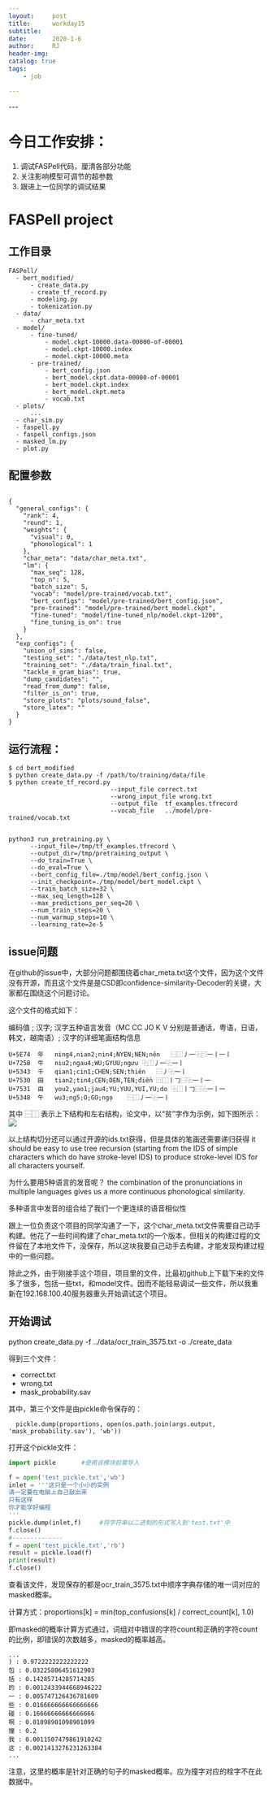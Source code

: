 ```yaml
---
layout:     post
title:      workday15
subtitle:   
date:       2020-1-6
author:     RJ
header-img: 
catalog: true
tags:
    - job

---
```

<p id = "build"></p>
---

# 今日工作安排：

1. 调试FASPell代码，厘清各部分功能
2. 关注影响模型可调节的超参数
3. 跟进上一位同学的调试结果

# FASPell project

## 工作目录

```
FASPell/
  - bert_modified/
      - create_data.py
      - create_tf_record.py
      - modeling.py
      - tokenization.py
  - data/
      - char_meta.txt
  - model/
      - fine-tuned/
          - model.ckpt-10000.data-00000-of-00001
          - model.ckpt-10000.index
          - model.ckpt-10000.meta
      - pre-trained/
          - bert_config.json
          - bert_model.ckpt.data-00000-of-00001
          - bert_model.ckpt.index
          - bert_model.ckpt.meta
          - vocab.txt
  - plots/
      ...
  - char_sim.py
  - faspell.py
  - faspell_configs.json
  - masked_lm.py
  - plot.py
```

## 配置参数
```

{
  "general_configs": {
    "rank": 4,
    "round": 1,
    "weights": {
      "visual": 0,
      "phonological": 1
    },
    "char_meta": "data/char_meta.txt",
    "lm": {
      "max_seq": 128,
      "top_n": 5,
      "batch_size": 5,
      "vocab": "model/pre-trained/vocab.txt",
      "bert_configs": "model/pre-trained/bert_config.json",
      "pre-trained": "model/pre-trained/bert_model.ckpt",
      "fine-tuned": "model/fine-tuned_nlp/model.ckpt-1200",
      "fine_tuning_is_on": true
    }
  },
  "exp_configs": {
    "union_of_sims": false,
    "testing_set": "./data/test_nlp.txt",
    "training_set": "./data/train_final.txt",
    "tackle_n_gram_bias": true,
    "dump_candidates": "",
    "read_from_dump": false,
    "filter_is_on": true,
    "store_plots": "plots/sound_false",
    "store_latex": ""
  }
}
```

## 运行流程：
```
$ cd bert_modified
$ python create_data.py -f /path/to/training/data/file
$ python create_tf_record.py 
                            --input_file correct.txt 
                            --wrong_input_file wrong.txt 
                            --output_file  tf_examples.tfrecord 
                            --vocab_file   ../model/pre-trained/vocab.txt


python3 run_pretraining.py \
      --input_file=/tmp/tf_examples.tfrecord \
      --output_dir=/tmp/pretraining_output \
      --do_train=True \
      --do_eval=True \
      --bert_config_file=./tmp/model/bert_config.json \
      --init_checkpoint=./tmp/model/bert_model.ckpt \
      --train_batch_size=32 \
      --max_seq_length=128 \
      --max_predictions_per_seq=20 \
      --num_train_steps=20 \
      --num_warmup_steps=10 \
      --learning_rate=2e-5
```

## issue问题
在github的issue中，大部分问题都围绕着char_meta.txt这个文件，因为这个文件没有开源，而且这个文件是是CSD即confidence-similarity-Decoder的关键，大家都在围绕这个问题讨论。

这个文件的格式如下：

编码值 ; 汉字; 汉字五种语言发音（MC CC JO K V 分别是普通话，粤语，日语，韩文，越南语）; 汉字的详细笔画结构信息
```
U+5E74	年	ning4,nian2;nin4;NYEN;NEN;nên	⿱⿰丿一⿻⿳一丨一丨
U+725B	牛	niu2;ngau4;WU;GYUU;ngưu	⿻⿰丿一⿻一丨
U+5343	千	qian1;cin1;CHEN;SEN;thiên	⿱丿⿻一丨
U+7530	田	tian2;tin4;CEN;DEN,TEN;điền	⿵⿰丨𠃌⿱⿻一丨一
U+7531	由	you2,yao1;jau4;YU;YUU,YUI,YU;do	⿻⿰丨𠃌⿱⿻一丨一
U+5348	午	wu3;ng5;O;GO;ngọ	⿱⿰丿一⿻一丨
```
其中 ⿱⿰ 表示上下结构和左右结构，论文中，以“贫”字作为示例，如下图所示：
![](https://raw.githubusercontent.com/rejae/rejae.github.io/master/img/20200106144414faspell.png)

以上结构切分还可以通过开源的ids.txt获得，但是具体的笔画还需要递归获得
it should be easy to use tree recursion (starting from the IDS of simple characters which do have stroke-level IDS) to produce stroke-level IDS for all characters yourself.


为什么要用5种语言的发音呢？
the combination of the pronunciations in multiple languages gives us a more continuous phonological similarity.

多种语言中发音的组合给了我们一个更连续的语音相似性


跟上一位负责这个项目的同学沟通了一下，这个char_meta.txt文件需要自己动手构建。他花了一些时间构建了char_meta.txt的一个版本，但相关的构建过程的文件留在了本地文件下，没保存，所以这块我要自己动手去构建，才能发现构建过程中的一些问题。

除此之外，由于刚接手这个项目，项目里的文件，比最初github上下载下来的文件多了很多，包括一些txt，和model文件。因而不能轻易调试一些文件，所以我重新在192.168.100.40服务器重头开始调试这个项目。




## 开始调试

python create_data.py -f ../data/ocr_train_3575.txt -o ./create_data

得到三个文件：
- correct.txt
- wrong.txt
- mask_probability.sav

其中，第三个文件是由pickle命令保存的：
```
  pickle.dump(proportions, open(os.path.join(args.output, 'mask_probability.sav'), 'wb'))
```
打开这个pickle文件：
```python
import pickle       #使用该模块前需导入

f = open('test_pickle.txt','wb')
inlet = '''这只是一个小小的实例
请一定要在电脑上自己敲出来
只有这样
你才能学好编程
'''
pickle.dump(inlet,f)     #将字符串以二进制的形式写入到'test.txt'中
f.close()
#--------------
f = open('test_pickle.txt','rb')
result = pickle.load(f)
print(result)
f.close()
```

查看该文件，发现保存的都是ocr_train_3575.txt中顺序字典存储的唯一词对应的masked概率。

计算方式：proportions[k] = min(top_confusions[k] / correct_count[k], 1.0)

即masked的概率计算方式通过，词组对中错误的字符count和正确的字符count的比例，即错误的次数越多，masked的概率越高。
```
...
) : 0.9722222222222222
包 : 0.03225806451612903
括 : 0.14285714285714285
的 : 0.0012433944668946222
一 : 0.005747126436781609
些 : 0.016666666666666666
碰 : 0.16666666666666666
啊 : 0.01098901098901099
撞 : 0.2
我 : 0.0011507479861910242
这 : 0.0021413276231263384
...
```

注意，这里的概率是针对正确的句子的masked概率。应为撞字对应的栓字不在此数据中。

